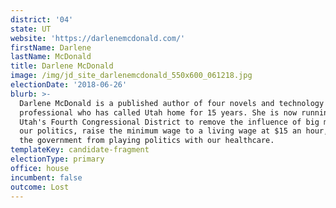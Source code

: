 ```yaml
---
district: '04'
state: UT
website: 'https://darlenemcdonald.com/'
firstName: Darlene
lastName: McDonald
title: Darlene McDonald
image: /img/jd_site_darlenemcdonald_550x600_061218.jpg
electionDate: '2018-06-26'
blurb: >-
  Darlene McDonald is a published author of four novels and technology
  professional who has called Utah home for 15 years. She is now running in
  Utah's Fourth Congressional District to remove the influence of big money from
  our politics, raise the minimum wage to a living wage at $15 an hour, and stop
  the government from playing politics with our healthcare. 
templateKey: candidate-fragment
electionType: primary
office: house
incumbent: false
outcome: Lost
---
```

